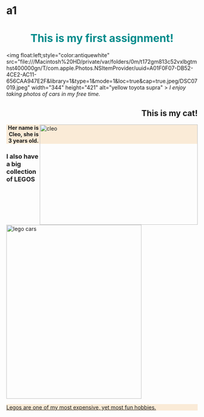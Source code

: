 # a1
<!doctype html>
<html>
<head>
<meta charset="UTF-8">
<title>Assignment1</title>
</head>

<body>
	<h1 title="This class is challenging but I am enjoying it!" style="text-align:center; color: darkcyan">This is my first assignment!</h1>

		
<img float:left;style="color:antiquewhite"
		 src="file:///Macintosh%20HD/private/var/folders/0m/t172gm813c52vxlbgtmhst400000gn/T/com.apple.Photos.NSItemProvider/uuid=A01F0F07-DB52-4CE2-AC11-656CAA947E2F&library=1&type=1&mode=1&loc=true&cap=true.jpeg/DSC07019.jpeg" width="344" height="421" alt="yellow toyota supra" > <i>I enjoy taking photos of cars in my free time.</i>
		

<h2 align="right">This is my cat!</h2>
	<img src="file:///Macintosh HD/Users/rileykoester/Desktop/Web Design 1/project-1a/IMG_5383.jpeg" alt="cleo" width="416" height="264" align="right">
<p align="right" style="background-color:antiquewhite;"><b>Her name is Cleo, she is 3 years old.</b></p>
	
	
<h3 align="left">I also have a big collection of LEGOS</h3>
	<img src="file:///Macintosh%20HD/private/var/folders/0m/t172gm813c52vxlbgtmhst400000gn/T/com.apple.Photos.NSItemProvider/uuid=FBEFF3EC-2508-4E3E-AD9C-1DD87F429434&library=1&type=1&mode=1&loc=true&cap=true.jpeg/IMG_5183.jpeg" alt="lego cars" width="356" height="458">
<p style="background-color:antiquewhite"><ins>Legos are one of my most expensive, yet most fun hobbies.</ins></p>
</body>
</html>
